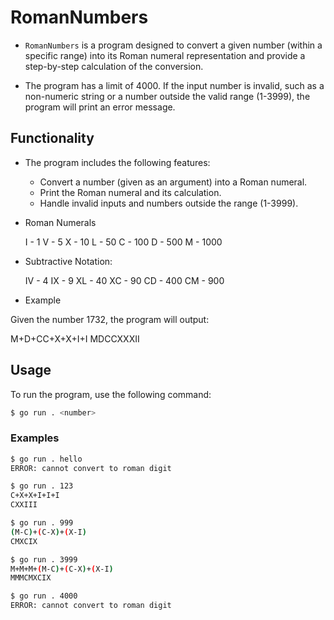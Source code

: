 # RomanNumbers

* `RomanNumbers` is a program designed to convert a given number (within a specific range) into its Roman numeral representation and provide a step-by-step calculation of the conversion. 

* The program has a limit of 4000. If the input number is invalid, such as a non-numeric string or a number outside the valid range (1-3999), the program will print an error message.


## Functionality

* The program includes the following features:

    - Convert a number (given as an argument) into a Roman numeral.
    - Print the Roman numeral and its calculation.
    - Handle invalid inputs and numbers outside the range (1-3999).

* Roman Numerals

    I - 1
    V - 5
    X - 10
    L - 50
    C - 100
    D - 500
    M - 1000

* Subtractive Notation:

    IV - 4
    IX - 9
    XL - 40
    XC - 90
    CD - 400
    CM - 900

* Example

Given the number 1732, the program will output:


M+D+CC+X+X+I+I
MDCCXXXII

## Usage

To run the program, use the following command:

```bash
$ go run . <number>
```

### Examples

```bash
$ go run . hello
ERROR: cannot convert to roman digit
```

```bash
$ go run . 123
C+X+X+I+I+I
CXXIII
```

```bash
$ go run . 999
(M-C)+(C-X)+(X-I)
CMXCIX
```

```bash
$ go run . 3999
M+M+M+(M-C)+(C-X)+(X-I)
MMMCMXCIX
```

```bash
$ go run . 4000
ERROR: cannot convert to roman digit
```
